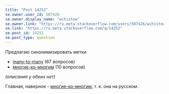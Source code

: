 ```yaml
---
title: "Post 14252"
se.owner.user_id: 507426
se.owner.display_name: "wchistow"
se.owner.link: "https://ru.meta.stackoverflow.com/users/507426/wchistow"
se.link: "https://ru.meta.stackoverflow.com/q/14252"
se.post_id: 14252
se.post_type: question
---
```

<p>Предлагаю синонимизировать метки</p>
<ul>
<li><a href="https://ru.stackoverflow.com/questions/tagged/many-to-many" class="post-tag" title="показать вопросы с меткой [many-to-many]" aria-label="показать вопросы с меткой [many-to-many]" rel="tag" aria-labelledby="tag-many-to-many-tooltip-container" data-tag-menu-origin="Unknown">many-to-many</a> (67 вопросов)</li>
<li><a href="https://ru.stackoverflow.com/questions/tagged/%d0%bc%d0%bd%d0%be%d0%b3%d0%b8%d0%b5-%d0%ba%d0%be-%d0%bc%d0%bd%d0%be%d0%b3%d0%b8%d0%bc" class="post-tag" title="показать вопросы с меткой [многие-ко-многим]" aria-label="показать вопросы с меткой [многие-ко-многим]" rel="tag" aria-labelledby="tag-многие-ко-многим-tooltip-container" data-tag-menu-origin="Unknown">многие-ко-многим</a> (10 вопросов)</li>
</ul>
<p><em>(описания у обеих нет)</em></p>
<p>Главная, наверное - <a href="https://ru.stackoverflow.com/questions/tagged/%d0%bc%d0%bd%d0%be%d0%b3%d0%b8%d0%b5-%d0%ba%d0%be-%d0%bc%d0%bd%d0%be%d0%b3%d0%b8%d0%bc" class="post-tag" title="показать вопросы с меткой [многие-ко-многим]" aria-label="показать вопросы с меткой [многие-ко-многим]" rel="tag" aria-labelledby="tag-многие-ко-многим-tooltip-container" data-tag-menu-origin="Unknown">многие-ко-многим</a>, т. к. она на русском.</p>

